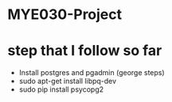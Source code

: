 # MYE030-Project

# step that I follow so far
- Install postgres and pgadmin (george steps)
- sudo apt-get install libpq-dev
- sudo pip install psycopg2
